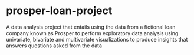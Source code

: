 # prosper-loan-project
A data analysis project that entails using the data from a fictional loan company known as Prosper to perform exploratory data analysis using univariate, bivariate and multivariate visualizations to produce insights that answers questions asked from the data
